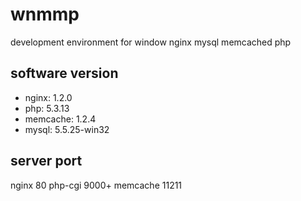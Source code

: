 wnmmp
=====

development environment for window nginx mysql memcached php


## software version 

* nginx: 1.2.0
* php: 5.3.13
* memcache: 1.2.4 
* mysql: 5.5.25-win32 

## server port
nginx    80
php-cgi  9000+
memcache 11211


